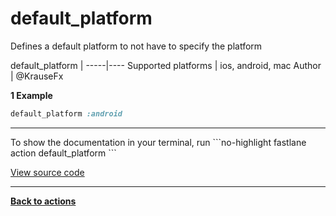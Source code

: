 # default_platform


Defines a default platform to not have to specify the platform







default_platform |
-----|----
Supported platforms | ios, android, mac
Author | @KrauseFx



**1 Example**

```ruby
default_platform :android
```





<hr />
To show the documentation in your terminal, run
```no-highlight
fastlane action default_platform
```

<a href="https://github.com/fastlane/fastlane/blob/master/fastlane/lib/fastlane/actions/default_platform.rb" target="_blank">View source code</a>

<hr />

<a href="/actions"><b>Back to actions</b></a>
